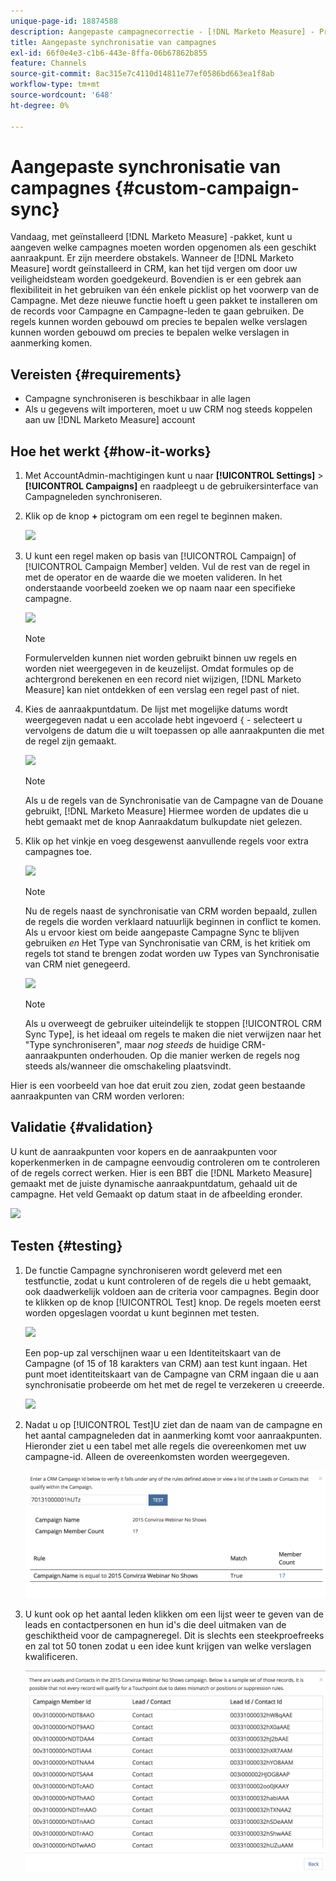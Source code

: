 ```yaml
---
unique-page-id: 18874588
description: Aangepaste campagnecorrectie - [!DNL Marketo Measure] - Productdocumentatie
title: Aangepaste synchronisatie van campagnes
exl-id: 66f0e4e3-c1b6-443e-8ffa-06b67862b855
feature: Channels
source-git-commit: 8ac315e7c4110d14811e77ef0586bd663ea1f8ab
workflow-type: tm+mt
source-wordcount: '648'
ht-degree: 0%

---
```


# Aangepaste synchronisatie van campagnes {#custom-campaign-sync}

Vandaag, met geïnstalleerd [!DNL Marketo Measure] -pakket, kunt u aangeven welke campagnes moeten worden opgenomen als een geschikt aanraakpunt. Er zijn meerdere obstakels. Wanneer de [!DNL Marketo Measure] wordt geïnstalleerd in CRM, kan het tijd vergen om door uw veiligheidsteam worden goedgekeurd. Bovendien is er een gebrek aan flexibiliteit in het gebruiken van één enkele picklist op het voorwerp van de Campagne. Met deze nieuwe functie hoeft u geen pakket te installeren om de records voor Campagne en Campagne-leden te gaan gebruiken. De regels kunnen worden gebouwd om precies te bepalen welke verslagen kunnen worden gebouwd om precies te bepalen welke verslagen in aanmerking komen.

## Vereisten {#requirements}

* Campagne synchroniseren is beschikbaar in alle lagen
* Als u gegevens wilt importeren, moet u uw CRM nog steeds koppelen aan uw [!DNL Marketo Measure] account

## Hoe het werkt {#how-it-works}

1. Met AccountAdmin-machtigingen kunt u naar **[!UICONTROL Settings]** > **[!UICONTROL Campaigns]** en raadpleegt u de gebruikersinterface van Campagneleden synchroniseren.
1. Klik op de knop **+** pictogram om een regel te beginnen maken.

   ![](assets/1-1.png)

1. U kunt een regel maken op basis van [!UICONTROL Campaign] of [!UICONTROL Campaign Member] velden. Vul de rest van de regel in met de operator en de waarde die we moeten valideren. In het onderstaande voorbeeld zoeken we op naam naar een specifieke campagne.

   ![](assets/2-1.png)

   >[!NOTE]
   >
   >Formulervelden kunnen niet worden gebruikt binnen uw regels en worden niet weergegeven in de keuzelijst. Omdat formules op de achtergrond berekenen en een record niet wijzigen, [!DNL Marketo Measure] kan niet ontdekken of een verslag een regel past of niet.

1. Kies de aanraakpuntdatum. De lijst met mogelijke datums wordt weergegeven nadat u een accolade hebt ingevoerd `{` - selecteert u vervolgens de datum die u wilt toepassen op alle aanraakpunten die met de regel zijn gemaakt.

   ![](assets/3-1.png)

   >[!NOTE]
   >
   >Als u de regels van de Synchronisatie van de Campagne van de Douane gebruikt, [!DNL Marketo Measure] Hiermee worden de updates die u hebt gemaakt met de knop Aanraakdatum bulkupdate niet gelezen.

1. Klik op het vinkje en voeg desgewenst aanvullende regels voor extra campagnes toe.

   ![](assets/4-1.png)

   >[!NOTE]
   >
   >Nu de regels naast de synchronisatie van CRM worden bepaald, zullen de regels die worden verklaard natuurlijk beginnen in conflict te komen. Als u ervoor kiest om beide aangepaste Campagne Sync te blijven gebruiken _en_ Het Type van Synchronisatie van CRM, is het kritiek om regels tot stand te brengen zodat worden uw Types van Synchronisatie van CRM niet genegeerd.

   ![](assets/5-1.png)

   >[!NOTE]
   >
   >Als u overweegt de gebruiker uiteindelijk te stoppen [!UICONTROL CRM Sync Type], is het ideaal om regels te maken die niet verwijzen naar het &quot;Type synchroniseren&quot;, maar _nog steeds_ de huidige CRM-aanraakpunten onderhouden. Op die manier werken de regels nog steeds als/wanneer die omschakeling plaatsvindt.

Hier is een voorbeeld van hoe dat eruit zou zien, zodat geen bestaande aanraakpunten van CRM worden verloren:

## Validatie {#validation}

U kunt de aanraakpunten voor kopers en de aanraakpunten voor koperkenmerken in de campagne eenvoudig controleren om te controleren of de regels correct werken. Hier is een BBT die [!DNL Marketo Measure] gemaakt met de juiste dynamische aanraakpuntdatum, gehaald uit de campagne. Het veld Gemaakt op datum staat in de afbeelding eronder.

![](assets/6-1.png)

## Testen {#testing}

1. De functie Campagne synchroniseren wordt geleverd met een testfunctie, zodat u kunt controleren of de regels die u hebt gemaakt, ook daadwerkelijk voldoen aan de criteria voor campagnes. Begin door te klikken op de knop [!UICONTROL Test] knop. De regels moeten eerst worden opgeslagen voordat u kunt beginnen met testen.

   ![](assets/7-1.png)

   Een pop-up zal verschijnen waar u een Identiteitskaart van de Campagne (of 15 of 18 karakters van CRM) aan test kunt ingaan. Het punt moet identiteitskaart van de Campagne van CRM ingaan die u aan synchronisatie probeerde om het met de regel te verzekeren u creeerde.

   ![](assets/8-1.png)

1. Nadat u op [!UICONTROL Test]U ziet dan de naam van de campagne en het aantal campagneleden dat in aanmerking komt voor aanraakpunten. Hieronder ziet u een tabel met alle regels die overeenkomen met uw campagne-id. Alleen de overeenkomsten worden weergegeven.

   ![](assets/9.png)

1. U kunt ook op het aantal leden klikken om een lijst weer te geven van de leads en contactpersonen en hun id&#39;s die deel uitmaken van de geschiktheid voor de campagneregel. Dit is slechts een steekproefreeks en zal tot 50 tonen zodat u een idee kunt krijgen van welke verslagen kwalificeren.

   ![](assets/10.png)
